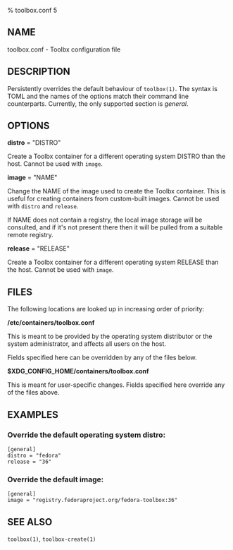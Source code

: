 % toolbox.conf 5

## NAME
toolbox.conf - Toolbx configuration file

## DESCRIPTION

Persistently overrides the default behaviour of `toolbox(1)`. The syntax is
TOML and the names of the options match their command line counterparts.
Currently, the only supported section is *general*.

## OPTIONS

**distro** = "DISTRO"

Create a Toolbx container for a different operating system DISTRO than the
host. Cannot be used with `image`.

**image** = "NAME"

Change the NAME of the image used to create the Toolbx container. This is
useful for creating containers from custom-built images. Cannot be used with
`distro` and `release`.

If NAME does not contain a registry, the local image storage will be
consulted, and if it's not present there then it will be pulled from a suitable
remote registry.

**release** = "RELEASE"

Create a Toolbx container for a different operating system RELEASE than the
host. Cannot be used with `image`.

## FILES

The following locations are looked up in increasing order of priority:

**/etc/containers/toolbox.conf**

This is meant to be provided by the operating system distributor or the system
administrator, and affects all users on the host.

Fields specified here can be overridden by any of the files below.

**$XDG_CONFIG_HOME/containers/toolbox.conf**

This is meant for user-specific changes. Fields specified here override any of
the files above.

## EXAMPLES

### Override the default operating system distro:
```
[general]
distro = "fedora"
release = "36"
```

### Override the default image:
```
[general]
image = "registry.fedoraproject.org/fedora-toolbox:36"
```

## SEE ALSO

`toolbox(1)`, `toolbox-create(1)`
